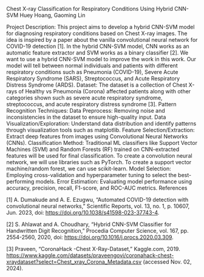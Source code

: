 Chest X-ray Classification for Respiratory Conditions Using Hybrid CNN-SVM
Huey Hoang, Gaoming Lin

Project Description:
This project aims to develop a hybrid CNN-SVM model for diagnosing respiratory conditions based on Chest X-ray images. The idea is inspired by a paper about the vanilla convolutional neural network for COVID-19 detection [1]. In the hybrid CNN-SVM model, CNN works as an automatic feature extractor and SVM works as a binary classifier [2]. We want to use a hybrid CNN-SVM model to improve the work in this work. Our model will tell between normal individuals and patients with different respiratory conditions such as Pneumonia (COVID-19), Severe Acute Respiratory Syndrome (SARS), Streptococcus, and Acute Respiratory Distress Syndrome (ARDS).
Dataset:
The dataset is a collection of Chest X-rays of Healthy vs Pneumonia (Corona) affected patients along with other categories shown such as severe acute respiratory syndrome, streptococcus, and acute respiratory distress syndrome [3].
Pattern Recognition Techniques:
Data Preprocess: Removing noise and inconsistencies in the dataset to ensure high-quality input.
Data Visualization/Exploration: Understand data distribution and identify patterns through visualization tools such as matplotlib.
Feature Selection/Extraction: Extract deep features from images using Convolutional Neural Networks (CNNs).
Classification Method: Traditional ML classifiers like Support Vector Machines (SVM) and Random Forests (RF) trained on CNN-extracted features will be used for final classification. To create a convolution neural network, we will use libraries such as PyTorch. To create a support vector machine/random forest, we can use scikit-learn.
Model Selection: Employing cross-validation and hyperparameter tuning to select the best-performing models.
Error Estimation: Evaluating model performance using accuracy, precision, recall, F1-score, and ROC-AUC metrics.
References

[1] A. Dumakude and A. E. Ezugwu, “Automated COVID-19 detection with convolutional neural networks,” Scientific Reports, vol. 13, no. 1, p. 10607, Jun. 2023, doi: https://doi.org/10.1038/s41598-023-37743-4.

[2] S. Ahlawat and A. Choudhary, “Hybrid CNN-SVM Classifier for Handwritten Digit Recognition,” Procedia Computer Science, vol. 167, pp. 2554-2560, 2020, doi: https://doi.org/10.1016/j.procs.2020.03.309.

[3] Praveen, “CoronaHack -Chest X-Ray-Dataset,” Kaggle.com, 2019. https://www.kaggle.com/datasets/praveengovi/coronahack-chest-xraydataset?select=Chest_xray_Corona_Metadata.csv (accessed Nov. 02, 2024).



